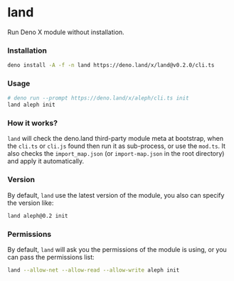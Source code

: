 # land

Run Deno X module without installation.

### Installation

```bash
deno install -A -f -n land https://deno.land/x/land@v0.2.0/cli.ts
```

### Usage

```bash
# deno run --prompt https://deno.land/x/aleph/cli.ts init
land aleph init
```

### How it works?

`land` will check the deno.land third-party module meta at bootstrap, when the `cli.ts` or `cli.js` found then run it as sub-process, or use the `mod.ts`. It also checks the `import_map.json` (or `import-map.json` in the root directory) and apply it automatically.

### Version

By default, `land` use the latest version of the module, you also can specify the version like:

```bash
land aleph@0.2 init
```

### Permissions

By default, `land` will ask you the permissions of the module is using, or you can pass the permissions list:

```bash
land --allow-net --allow-read --allow-write aleph init
```